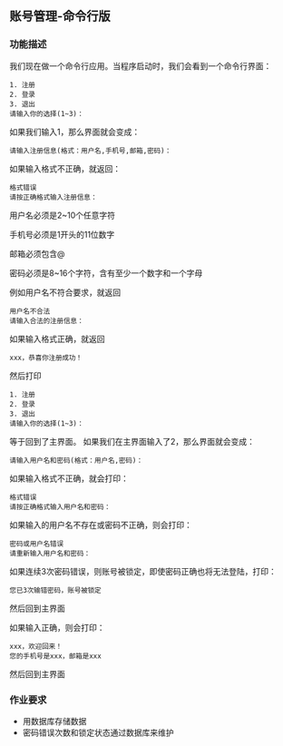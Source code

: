 ## 账号管理-命令行版
### 功能描述
我们现在做一个命令行应用。当程序启动时，我们会看到一个命令行界面：
```
1. 注册
2. 登录
3. 退出
请输入你的选择(1~3)：
```

如果我们输入1，那么界面就会变成：
```
请输入注册信息(格式：用户名,手机号,邮箱,密码)：
```
如果输入格式不正确，就返回：
```
格式错误
请按正确格式输入注册信息：
```
用户名必须是2~10个任意字符

手机号必须是1开头的11位数字

邮箱必须包含@

密码必须是8~16个字符，含有至少一个数字和一个字母

例如用户名不符合要求，就返回
```
用户名不合法
请输入合法的注册信息：
```
如果输入格式正确，就返回
```
xxx，恭喜你注册成功！
```
然后打印
```
1. 注册
2. 登录
3. 退出
请输入你的选择(1~3)：
```
等于回到了主界面。 如果我们在主界面输入了2，那么界面就会变成：
```
请输入用户名和密码(格式：用户名,密码)：
```
如果输入格式不正确，就会打印：
```
格式错误
请按正确格式输入用户名和密码：
```
如果输入的用户名不存在或密码不正确，则会打印：
```
密码或用户名错误
请重新输入用户名和密码：
```
如果连续3次密码错误，则账号被锁定，即使密码正确也将无法登陆，打印：
```
您已3次输错密码，账号被锁定
```
然后回到主界面

如果输入正确，则会打印：
```
xxx，欢迎回来！
您的手机号是xxx，邮箱是xxx
```
然后回到主界面
### 作业要求
- 用数据库存储数据
- 密码错误次数和锁定状态通过数据库来维护
